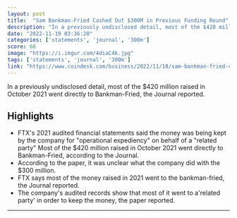 ```yaml
---
layout: post
title:  "Sam Bankman-Fried Cashed Out $300M in Previous Funding Round"
description: "In a previously undisclosed detail, most of the $420 million raised in October 2021 went directly to Bankman-Fried, the Journal reported."
date: "2022-11-19 03:36:20"
categories: ['statements', 'journal', '300m']
score: 68
image: "https://i.imgur.com/4diaC4k.jpg"
tags: ['statements', 'journal', '300m']
link: "https://www.coindesk.com/business/2022/11/18/sam-bankman-fried-cashed-out-300m-in-previous-funding-round-wsj/"
---
```


In a previously undisclosed detail, most of the $420 million raised in October 2021 went directly to Bankman-Fried, the Journal reported.

## Highlights

- FTX's 2021 audited financial statements said the money was being kept by the company for "operational expediency" on behalf of a "related party" Most of the $420 million raised in October 2021 went directly to Bankman-Fried, according to the Journal.
- According to the paper, it was unclear what the company did with the $300 million.
- FTX says most of the money raised in 2021 went to the bankman-fried, the Journal reported.
- The company's audited records show that most of it went to a'related party' in order to keep the money, the paper reported.

---

